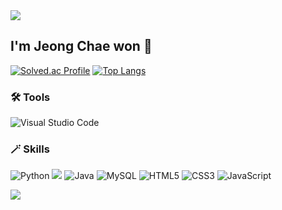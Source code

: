 <!-- <img src="https://capsule-render.vercel.app/api?type=모양&color=색상코드&height=높이&section=header&text=텍스트&fontSize=텍스트크기" /> -->
<img src="https://capsule-render.vercel.app/api?type=waving&color=c4f5f1&height=150&section=header" />

## I'm Jeong Chae won 👋
[![Solved.ac Profile](http://mazassumnida.wtf/api/v2/generate_badge?boj=chloebh9)](https://solved.ac/chloebh9/)
[![Top Langs](https://github-readme-stats.vercel.app/api/top-langs/?username=chloebh9&layout=compact&langs_count=6&hide_title=true&card_width=400)](https://github.com/anuraghazra/github-readme-stats)

### 🛠️ Tools
![Visual Studio Code](https://img.shields.io/badge/Visual%20Studio%20Code-007ACC.svg?&style=for-the-badge&logo=Visual%20Studio%20Code&logoColor=white)

### 🪄 Skills
![Python](https://img.shields.io/badge/python-3670A0?style=for-the-badge&logo=python&logoColor=white)
<img src="https://img.shields.io/badge/PyTorch-EE4C2C?style=for-the-badge&logo=PyTorch&logoColor=white">
![Java](https://img.shields.io/badge/java-%23ED8B00.svg?style=for-the-badge&logo=java&logoColor=white)
![MySQL](https://img.shields.io/badge/mysql-%2300f.svg?style=for-the-badge&logo=mysql&logoColor=white)
![HTML5](https://img.shields.io/badge/html5-%23E34F26.svg?style=for-the-badge&logo=html5&logoColor=white)
![CSS3](https://img.shields.io/badge/css3-%231572B6.svg?style=for-the-badge&logo=css3&logoColor=white)
![JavaScript](https://img.shields.io/badge/javascript-%23323330.svg?style=for-the-badge&logo=javascript&logoColor=%23F7DF1E)

<img src="https://capsule-render.vercel.app/api?type=waving&color=c4f5f1&height=150&section=footer" />

<!--
**chloebh9/chloebh9** is a ✨ _special_ ✨ repository because its `README.md` (this file) appears on your GitHub profile.

Here are some ideas to get you started:

- 🔭 I’m currently working on ...
- 🌱 I’m currently learning ...
- 👯 I’m looking to collaborate on ...
- 🤔 I’m looking for help with ...
- 💬 Ask me about ...
- 📫 How to reach me: ...
- 😄 Pronouns: ...
- ⚡ Fun fact: ...
-->
